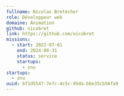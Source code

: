 ```yaml
---
fullname: Nicolas Bretécher
role: Développeur web
domaine: Animation
github: nicobret
link: https://github.com/nicobret
missions:
  - start: 2022-07-01
    end: 2024-08-31
    status: service
    startups:
      - snu
startups:
  - snu
uuid: 6f1d5547-7e7c-4c5c-95da-bbe35cb56fa9
---
```

